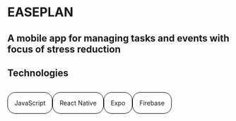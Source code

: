 # EASEPLAN

## A mobile app for managing tasks and events with focus of stress reduction

## Technologies

<div style="
    display: flex;
    flex-direction: row;
    gap: 10;
">
    <p style="
        padding: 15;
        border: 1px solid black;
        border-radius: 18px;
    ">JavaScript</p>
    <p style="
        padding: 15;
        border: 1px solid black;
        border-radius: 18px;
    ">React Native</p>
    <p style="
        padding: 15;
        border: 1px solid black;
        border-radius: 18px;
    ">Expo</p>
    <p style="
        padding: 15;
        border: 1px solid black;
        border-radius: 18px;
    ">Firebase</p>
</div>
